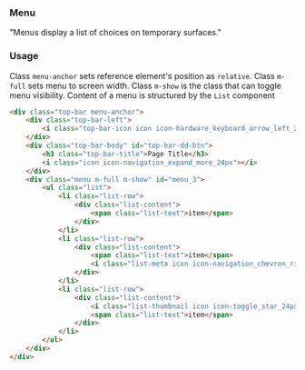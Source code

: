 ### Menu
"Menus display a list of choices on temporary surfaces."

### Usage
Class `menu-anchor` sets reference element's position as `relative`.
Class `m-full` sets menu to screen width.
Class `m-show` is the class that can toggle menu visibility.
Content of a menu is structured by the `List` component
```html
<div class="top-bar menu-anchor">
    <div class="top-bar-left">
        <i class="top-bar-icon icon icon-hardware_keyboard_arrow_left_24px"></i>
    </div>
    <div class="top-bar-body" id="top-bar-dd-btn">
        <h3 class="top-bar-title">Page Title</h3>
        <i class="icon icon-navigation_expand_more_24px"></i>
    </div>
    <div class="menu m-full m-show" id="menu_3">
        <ul class="list">
            <li class="list-row">
                <div class="list-content">
                    <span class="list-text">item</span>
                </div>
            </li>
            <li class="list-row">
                <div class="list-content">
                    <span class="list-text">item</span>
                    <i class="list-meta icon icon-navigation_chevron_right_24px"></i>
                </div>
            </li>
            <li class="list-row">
                <div class="list-content">
                    <i class="list-thumbnail icon icon-toggle_star_24px"></i>
                    <span class="list-text">item</span>
                </div>
            </li>
        </ul>
    </div>
</div>
```
